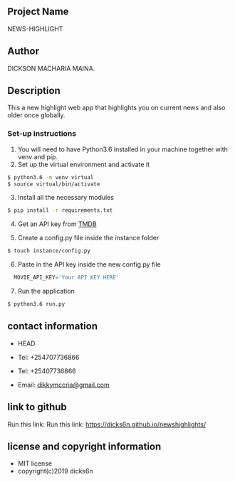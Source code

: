 ## Project Name

  NEWS-HIGHLIGHT

## Author

  DICKSON MACHARIA MAINA.

## Description

This a new highlight web app that highlights you on current news and also older once globally.


### Set-up instructions

1. You will need to have Python3.6 installed in your machine together with venv and pip.
2. Set up the virtual environment and activate it

```bash
$ python3.6 -m venv virtual
$ source virtual/bin/activate

```
3. Install all the necessary modules

```bash
$ pip install -r requirements.txt
```

4. Get an API key from [TMDB](https://www.themoviedb.org/)

5. Create a config.py file  inside the instance folder
```bash
$ touch instance/config.py
```
6.  Paste in the API key inside the new config.py file
```python
  MOVIE_API_KEY='Your API KEY HERE'
```
7. Run the application

```bash
$ python3.6 run.py
```



## contact information

* HEAD
* Tel: +254707736866

* Tel: +25407736866
* Email: dikkymccria@gmail.com

## link to github
Run this link: Run this link: https://dicks6n.github.io/newshighlights/

## license and copyright information

* MIT license
* copyright(c)2019 dicks6n
